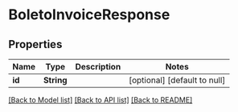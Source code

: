 # BoletoInvoiceResponse
## Properties

| Name | Type | Description | Notes |
|------------ | ------------- | ------------- | -------------|
| **id** | **String** |  | [optional] [default to null] |

[[Back to Model list]](../../README.md#documentation-for-models) [[Back to API list]](../../README.md#documentation-for-api-endpoints) [[Back to README]](../../README.md)

